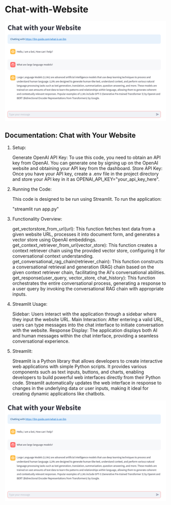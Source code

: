 # Chat-with-Website

![Screenshot](pic1.png)



## Documentation: Chat with Your Website

1. Setup:

    Generate OpenAI API Key: To use this code, you need to obtain an API key from OpenAI. You can generate one by signing up on the OpenAI website and obtaining your API key from the dashboard.
    Store API Key: Once you have your API key, create a .env file in the project directory and store your API key in it as OPENAI_API_KEY="your_api_key_here".

2. Running the Code:

    This code is designed to be run using Streamlit. To run the application:

    "streamlit run app.py"


3. Functionality Overview:

    get_vectorstore_from_url(url):
        This function fetches text data from a given website URL, processes it into document form, and generates a vector store using OpenAI embeddings.
    get_context_retriever_from_url(vector_store):
        This function creates a context retriever chain using the provided vector store, configuring it for conversational context understanding.
    get_conversational_rag_chain(retriever_chain):
        This function constructs a conversational retrieval and generation (RAG) chain based on the given context retriever chain, facilitating the AI's conversational abilities.
    get_response(user_query, vector_store, chat_history):
        This function orchestrates the entire conversational process, generating a response to a user query by invoking the conversational RAG chain with appropriate inputs.

4. Streamlit Usage:

    Sidebar:
        Users interact with the application through a sidebar where they input the website URL.
    Main Interaction:
        After entering a valid URL, users can type messages into the chat interface to initiate conversation with the website.
    Response Display:
        The application displays both AI and human messages within the chat interface, providing a seamless conversational experience.

5. Streamlit:

    Streamlit is a Python library that allows developers to create interactive web applications with simple Python scripts.
    It provides various components such as text inputs, buttons, and charts, enabling developers to build powerful web interfaces directly from their Python code.
    Streamlit automatically updates the web interface in response to changes in the underlying data or user inputs, making it ideal for creating dynamic applications like chatbots.


![Screenshot](pic1.png)
